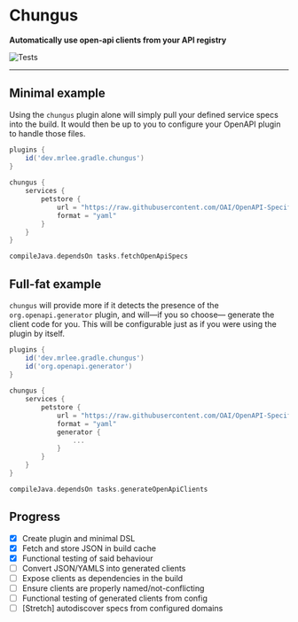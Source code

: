 # Chungus

**Automatically use open-api clients from your API registry**

![Tests](https://github.com/mrleedev/chungus/workflows/Tests/badge.svg)

------

## Minimal example

Using the `chungus` plugin alone will simply pull your defined service specs into
the build. It would then be up to you to configure your OpenAPI plugin to handle those
files.

```gradle
plugins {
    id('dev.mrlee.gradle.chungus')
}
            
chungus {
    services {
        petstore {
            url = "https://raw.githubusercontent.com/OAI/OpenAPI-Specification/master/examples/v3.0/petstore.yaml"
            format = "yaml"
        }
    }
}

compileJava.dependsOn tasks.fetchOpenApiSpecs
```

## Full-fat example

`chungus` will provide more if it detects the presence of the `org.openapi.generator` plugin, and will—if you so choose—
generate the client code for you. This will be configurable just as if you were using the plugin by itself.

```gradle
plugins {
    id('dev.mrlee.gradle.chungus')
    id('org.openapi.generator')
}
            
chungus {
    services {
        petstore {
            url = "https://raw.githubusercontent.com/OAI/OpenAPI-Specification/master/examples/v3.0/petstore.yaml"
            format = "yaml"
            generator {
                ...
            }
        }
    }
}

compileJava.dependsOn tasks.generateOpenApiClients
```

## Progress

- [x] Create plugin and minimal DSL
- [x] Fetch and store JSON in build cache
- [x] Functional testing of said behaviour
- [ ] Convert JSON/YAMLS into generated clients
- [ ] Expose clients as dependencies in the build
- [ ] Ensure clients are properly named/not-conflicting
- [ ] Functional testing of generated clients from config
- [ ] [Stretch] autodiscover specs from configured domains

